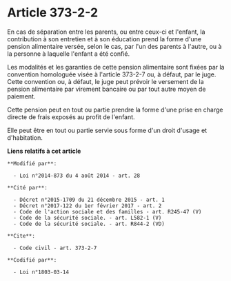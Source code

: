 # Article 373-2-2

En cas de séparation entre les parents, ou entre ceux-ci et l'enfant, la contribution à son entretien et à son éducation
prend la forme d'une pension alimentaire versée, selon le cas, par l'un des parents à l'autre, ou à la personne à laquelle
l'enfant a été confié. 

Les modalités et les garanties de cette pension alimentaire sont fixées par la convention homologuée visée à l'article
373-2-7 ou, à défaut, par le juge. Cette convention ou, à défaut, le juge peut prévoir le versement de la pension alimentaire
par virement bancaire ou par tout autre moyen de paiement. 

Cette pension peut en tout ou partie prendre la forme d'une prise en charge directe de frais exposés au profit de l'enfant. 

Elle peut être en tout ou partie servie sous forme d'un droit d'usage et d'habitation.

**Liens relatifs à cet article**

	**Modifié par**:

	  - Loi n°2014-873 du 4 août 2014 - art. 28

	**Cité par**:

	  - Décret n°2015-1709 du 21 décembre 2015 - art. 1
	  - Décret n°2017-122 du 1er février 2017 - art. 2
	  - Code de l'action sociale et des familles - art. R245-47 (V)
	  - Code de la sécurité sociale. - art. L582-1 (V)
	  - Code de la sécurité sociale. - art. R844-2 (VD)

	**Cite**:

	  - Code civil - art. 373-2-7

	**Codifié par**:

	  - Loi n°1803-03-14
